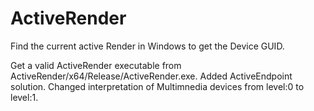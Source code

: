 # ActiveRender
Find the current active Render in Windows to get the Device GUID.

Get a valid ActiveRender executable from ActiveRender/x64/Release/ActiveRender.exe.
Added ActiveEndpoint solution.
Changed interpretation of Multimnedia devices from level:0 to level:1.

